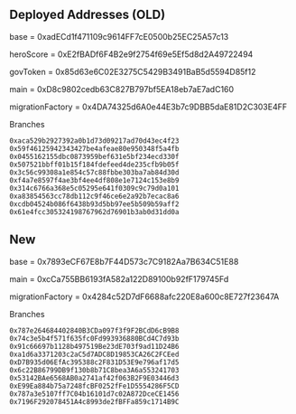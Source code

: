 ## Deployed Addresses (OLD)

base =  0xadECd1f471109c9614FF7cE0500b25EC25A57c13

heroScore =  0xE2fBADf6F4B2e9f2754f69e5Ef5d8d2A49722494

govToken =  0x85d63e6C02E3275C5429B3491BaB5d5594D85f12

main =  0xD8c9802cedb63C827B797bf5EA18eb7aE7adC160

migrationFactory =  0x4DA74325d6A0e44E3b7c9DBB5daE81D2C303E4FF


Branches
```
0xaca529b2927392a0b1d73d09217ad70d43ec4f23
0x59f46125942343427be4afeae80e950348f5a4fb
0x0455162155dbc0873959bef631e5bf234ecd330f
0x507521bbff01b15f184fdefeed4de235cfb9b05f
0x3c56c99308a1e854c57c88fbbe303ba7ab84d30d
0xf4a7e8597f4ae3bf4ee4df808e1e7124c153e8b9
0x314c6766a368e5c05295e641f0309c9c79d0a101
0xa83854563cc78db112c9f46ce6e2a92b7ecac8a6
0xcdb04524b086f6438b93d5bb97ee5b509b59aff2
0x61e4fcc305324198767962d76901b3ab0d31dd0a
```


## New

base =  0x7893eCF67E8b7F44D573c7C9182Aa7B634C51E88

main =  0xcCa755BB6193fA582a122D89100b92fF179745Fd

migrationFactory =  0x4284c52D7dF6688afc220E8a600c8E727f23647A

Branches
```
0x787e264684402840B3CDa097f3f9F2BCdD6cB9B8
0x74c3e5b4f571f635fc0Fd993936880BCd4C7d93b
0x91c66697b1128b497519Be23dE703f9ad11D24B6
0xa1d6a3371203c2aC5d7ADC8D19853CA26C2FCEed
0xD7B935d06EfAc395388c2F831D53E9e796af17d5
0x6c22B86799DB9f130b8b71C8bea3A6a553241703
0x53142BAe6568AB0a2741af42f063B2F9E03446d3
0xE99Ea884b75a7248fcBF0252fFe1D5554286F5CD
0x787a3e5107ff7C04b16101d7c02A872DceCE1456
0x7196F292078451A4c8993de2fBFFa859c1714B9C
```
